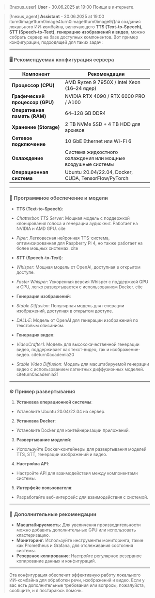 >[!nexus_user] **User** - 30.06.2025 at 19:00
> Поищи в интернете.
<!-- UID: 7370d950-09d6-42ba-b58b-2f81ca39d735 -->




>[!nexus_agent] **Assistant** - 30.06.2025 at 19:00
> iturn0image1turn0image4turn0image6turn0image9Для создания локального ИИ-комбайна, включающего **TTS (Text-to-Speech)**, **STT (Speech-to-Text)**, **генерацию изображений и видео**, можно собрать сервер на базе доступных компонентов. Вот пример конфигурации, подходящей для таких задач:
> 
> ---
> 
> ### 🖥️ Рекомендуемая конфигурация сервера
> 
> | **Компонент** | **Рекомендации** |
> |---------------------------|----------------------------------------------------------------------------------|
> | **Процессор (CPU)** | AMD Ryzen 9 7950X / Intel Xeon (16–24 ядер) |
> | **Графический процессор (GPU)** | NVIDIA RTX 4090 / RTX 6000 PRO / A100 |
> | **Оперативная память (RAM)** | 64–128 GB DDR4 |
> | **Хранение (Storage)** | 2 TB NVMe SSD + 4 TB HDD для архивов |
> | **Сетевое подключение** | 10 GbE Ethernet или Wi-Fi 6 |
> | **Охлаждение** | Система жидкостного охлаждения или мощные воздушные системы |
> | **Операционная система** | Ubuntu 20.04/22.04, Docker, CUDA, TensorFlow/PyTorch |
> 
> ---
> 
> ### 🧠 Программное обеспечение и модели
> 
> - **TTS (Text-to-Speech)**:
>  - *Chatterbox TTS Server*: Мощная модель с поддержкой клонирования голоса и генерации аудиокниг. Работает на NVIDIA и AMD GPU. cite
>  - *Piper*: Легковесная нейронная TTS-система, оптимизированная для Raspberry Pi 4, но также работает на более мощных системах. cite
> 
> - **STT (Speech-to-Text)**:
>  - *Whisper*: Мощная модель от OpenAI, доступная в открытом доступе.
>  - *Faster Whisper*: Ускоренная версия Whisper с поддержкой GPU и CPU, легко развертывается с использованием Docker. cite
> 
> - **Генерация изображений**:
>  - *Stable Diffusion*: Популярная модель для генерации изображений, доступная в открытом доступе.
>  - *DALL·E*: Модель от OpenAI для генерации изображений по текстовым описаниям.
> 
> - **Генерация видео**:
>  - *VideoCrafter1*: Модель для высококачественной генерации видео, поддерживает как текст-видео, так и изображение-видео. citeturn0academia20
>  - *Stable Video Diffusion*: Модель для масштабируемой генерации видео с использованием латентных диффузионных моделей. citeturn0academia21
> 
> ---
> 
> ### ⚙️ Пример развертывания
> 
> 1. **Установка операционной системы**:
>  - Установите Ubuntu 20.04/22.04 на сервер.
> 
> 2. **Установка Docker**:
>  - Установите Docker для контейнеризации приложений.
> 
> 3. **Развертывание моделей**:
>  - Используйте Docker-контейнеры для развертывания моделей TTS, STT, генерации изображений и видео.
> 
> 4. **Настройка API**:
>  - Настройте API для взаимодействия между компонентами системы.
> 
> 5. **Интерфейс пользователя**:
>  - Разработайте веб-интерфейс для взаимодействия с системой.
> 
> ---
> 
> ### 🔧 Дополнительные рекомендации
> 
> - **Масштабируемость**: Для увеличения производительности можно добавить дополнительные GPU или использовать кластеризацию.
> - **Мониторинг**: Используйте инструменты мониторинга, такие как Prometheus и Grafana, для отслеживания состояния системы.
> - **Резервное копирование**: Настройте регулярное резервное копирование данных и конфигураций.
> 
> ---
> 
> Эта конфигурация обеспечит эффективную работу локального ИИ-комбайна для обработки речи, изображений и видео. Если у вас есть дополнительные требования или вопросы, пожалуйста, сообщите, и я постараюсь помочь.
<!-- UID: e5f82841-edc3-484f-8477-61f62dd7a2cb -->
